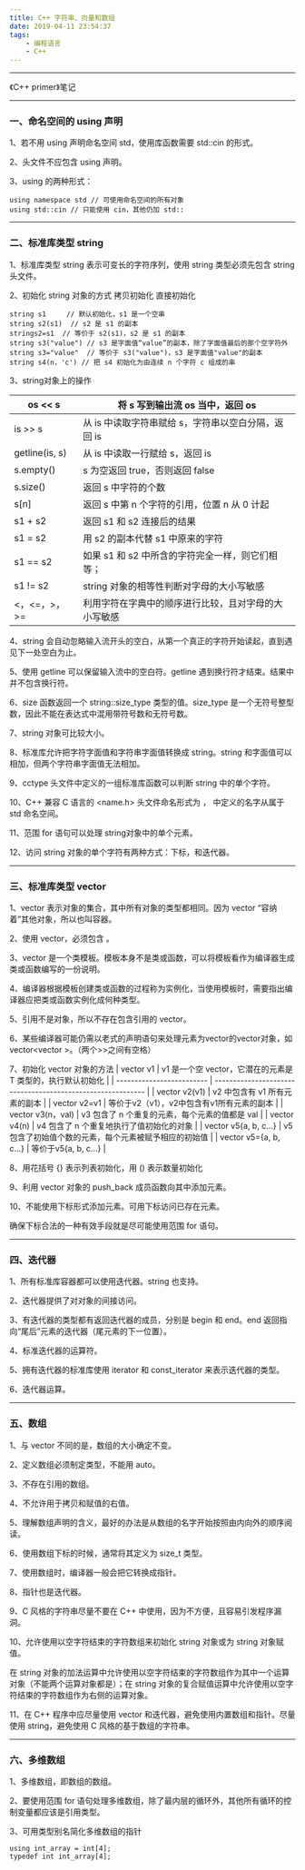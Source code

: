 ```yaml
---
title: C++ 字符串、向量和数组
date: 2019-04-11 23:54:37
tags:
    - 编程语言
    - C++
---
```


---

《C++ primer》笔记

---
### 一、命名空间的 using 声明

1、若不用 using 声明命名空间 std，使用库函数需要 std::cin 的形式。

2、头文件不应包含 using 声明。

<!--more-->

3、using 的两种形式：
```
using namespace std // 可使用命名空间的所有对象
using std::cin // 只能使用 cin，其他仍加 std::
```

---

### 二、标准库类型 string

1、标准库类型 string 表示可变长的字符序列，使用 string 类型必须先包含 string 头文件。

2、初始化 string 对象的方式
拷贝初始化
直接初始化
```
string s1     // 默认初始化，s1 是一个空串
string s2(s1)  // s2 是 s1 的副本
strings2=s1  // 等价于 s2(s1)，s2 是 s1 的副本 
string s3("value") // s3 是字面值“value”的副本，除了字面值最后的那个空字符外
string s3="value"  // 等价于 s3("value")，s3 是字面值"value"的副本
string s4(n，'c') // 把 s4 初始化为由连续 n 个字符 c 组成的串
```

3、string对象上的操作

| os << s        | 将 s 写到输出流 os 当中，返回 os                     |
| -------------- | ---------------------------------------------------- |
| is >> s        | 从 is 中读取字符串赋给 s，字符串以空白分隔，返回 is  |
| getline(is, s) | 从 is 中读取一行赋给 s，返回 is                      |
| s.empty()      | s 为空返回 true，否则返回 false                      |
| s.size()       | 返回 s 中字符的个数                                  |
| s[n]           | 返回 s 中第 n 个字符的引用，位置 n 从 0 计起         |
| s1 + s2        | 返回 s1 和 s2 连接后的结果                           |
| s1 = s2        | 用 s2 的副本代替 s1 中原来的字符                     |
| s1 == s2       | 如果 s1 和 s2 中所含的字符完全一样，则它们相等；     |
| s1 != s2       | string 对象的相等性判断对字母的大小写敏感            |
| <，<=，>，>=   | 利用字符在字典中的顺序进行比较，且对字母的大小写敏感 |

4、string 会自动忽略输入流开头的空白，从第一个真正的字符开始读起，直到遇见下一处空白为止。

5、使用 getline 可以保留输入流中的空白符。getline 遇到换行符才结束。结果中并不包含换行符。

6、size 函数返回一个 string::size_type 类型的值。size_type 是一个无符号整型数，因此不能在表达式中混用带符号数和无符号数。

7、string 对象可比较大小。

8、标准库允许把字符字面值和字符串字面值转换成 string。string 和字面值可以相加，但两个字符串字面值无法相加。

9、cctype 头文件中定义的一组标准库函数可以判断 string 中的单个字符。

10、C++ 兼容 C 语言的 <name.h> 头文件命名形式为 <cname>，<cname> 中定义的名字从属于 std 命名空间。

11、范围 for 语句可以处理 string对象中的单个元素。

12、访问 string 对象的单个字符有两种方式：下标，和迭代器。

---

###  三、标准库类型 vector

1、vector 表示对象的集合，其中所有对象的类型都相同。因为 vector “容纳着”其他对象，所以也叫容器。

2、使用 vector，必须包含 <vector>。

3、vector 是一个类模板。模板本身不是类或函数，可以将模板看作为编译器生成类或函数编写的一份说明。

4、编译器根据模板创建类或函数的过程称为实例化，当使用模板时，需要指出编译器应把类或函数实例化成何种类型。

5、引用不是对象，所以不存在包含引用的 vector。

6、某些编译器可能仍需以老式的声明语句来处理元素为vector的vector对象，如vector<vector<int> >。（两个>>之间有空格）

7、初始化 vector 对象的方法
| vector<T> v1              | v1 是一个空 vector，它潜在的元素是 T 类型的，执行默认初始化 |
| ------------------------- | ----------------------------------------------------------- |
| vector<T> v2(v1)          | v2 中包含有 v1 所有元素的副本                               |
| vector<T> v2=v1           | 等价于v2（v1），v2中包含有v1所有元素的副本                  |
| vector<T> v3(n，val)      | v3 包含了 n 个重复的元素，每个元素的值都是 val              |
| vector<T> v4(n)           | v4 包含了 n 个重复地执行了值初始化的对象                    |
| vector<T> v5{a, b, c...}  | v5包含了初始值个数的元素，每个元素被赋予相应的初始值        |
| vector<T> v5={a, b, c...} | 等价于v5{a, b, c...}                                        |

8、用花括号 {} 表示列表初始化，用 () 表示数量初始化

9、利用 vector 对象的 push_back 成员函数向其中添加元素。

10、不能使用下标形式添加元素。可用下标访问已存在元素。

确保下标合法的一种有效手段就是尽可能使用范围 for 语句。

---

### 四、迭代器

1、所有标准库容器都可以使用迭代器。string 也支持。

2、迭代器提供了对对象的间接访问。

3、有迭代器的类型都有返回迭代器的成员，分别是 begin 和 end。end 返回指向“尾后”元素的迭代器（尾元素的下一位置）。

4、标准迭代器的运算符。

5、拥有迭代器的标准库使用 iterator 和 const_iterator 来表示迭代器的类型。

6、迭代器运算。

---

### 五、数组

1、与 vector 不同的是，数组的大小确定不变。

2、定义数组必须制定类型，不能用 auto。

3、不存在引用的数组。

4、不允许用于拷贝和赋值的右值。

5、理解数组声明的含义，最好的办法是从数组的名字开始按照由内向外的顺序阅读。

6、使用数组下标的时候，通常将其定义为 size_t 类型。

7、使用数组时，编译器一般会把它转换成指针。

8、指针也是迭代器。

9、C 风格的字符串尽量不要在 C++ 中使用，因为不方便，且容易引发程序漏洞。

10、允许使用以空字符结束的字符数组来初始化 string 对象或为 string 对象赋值。

在 string 对象的加法运算中允许使用以空字符结束的字符数组作为其中一个运算对象（不能两个运算对象都是）；在 string 对象的复合赋值运算中允许使用以空字符结束的字符数组作为右侧的运算对象。

11、在 C++ 程序中应尽量使用 vector 和迭代器，避免使用内置数组和指针。尽量使用 string，避免使用 C 风格的基于数组的字符串。

---

### 六、多维数组

1、多维数组，即数组的数组。

2、要使用范围 for 语句处理多维数组，除了最内层的循环外，其他所有循环的控制变量都应该是引用类型。

3、可用类型别名简化多维数组的指针

```
using int_array = int[4];
typedef int int_array[4];
```